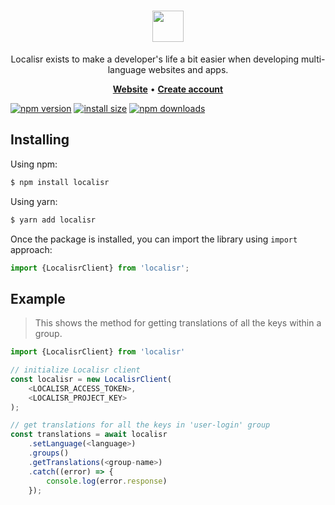 <h1 align="center">
   <b>
        <a href="https://localisr.com">
        <img src="https://localisr.com/images/localisr.png" height="50" /></a><br />
    </b>
</h1>

<p align="center">Localisr exists to make a developer's life a bit easier when developing multi-language websites and apps.
</p>

<p align="center">
    <a href="https://localisr.com/"><b>Website</b></a> •
    <a href="https://web.localisr.com/register"><b>Create account</b></a>
</p>

[![npm version](https://img.shields.io/npm/v/localisr.svg?style=flat-square)](https://www.npmjs.org/package/localisr)
[![install size](https://packagephobia.now.sh/badge?p=localisr)](https://packagephobia.now.sh/result?p=localisr)
[![npm downloads](https://img.shields.io/npm/dm/localisr.svg?style=flat-square)](http://npm-stat.com/charts.html?package=localisr)

## Installing

Using npm:

```bash
$ npm install localisr
```

Using yarn:

```bash
$ yarn add localisr
```

Once the package is installed, you can import the library using `import` approach:

```js
import {LocalisrClient} from 'localisr';
```

## Example

> This shows the method for getting translations of all the keys within a group.

```js
import {LocalisrClient} from 'localisr'

// initialize Localisr client
const localisr = new LocalisrClient(
    <LOCALISR_ACCESS_TOKEN>, 
    <LOCALISR_PROJECT_KEY>
);

// get translations for all the keys in 'user-login' group
const translations = await localisr
    .setLanguage(<language>)
    .groups()
    .getTranslations(<group-name>)
    .catch((error) => {
        console.log(error.response)
    });
```
